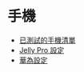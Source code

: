# 手機

- [已測試的手機清單](../Getting-Started/Phones.md)
- [Jelly Pro 設定](../Usage/jelly.md)
- [華為設定](../Usage/huawei.md)
